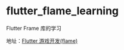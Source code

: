 # flutter_flame_learning
Flutter Frame 库的学习

地址：[Flutter 游戏开发(flame)](https://www.bugcatt.com/archives/279)
